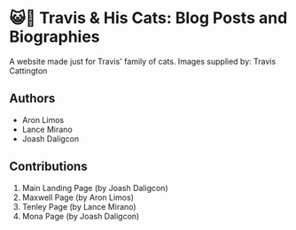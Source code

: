 # 😺📖 Travis & His Cats: Blog Posts and Biographies

A website made just for Travis' family of cats.
Images supplied by: Travis Cattington

## Authors

- Aron Limos
- Lance Mirano
- Joash Daligcon

## Contributions

1. Main Landing Page (by Joash Daligcon)
2. Maxwell Page (by Aron Limos)
3. Tenley Page (by Lance Mirano)
4. Mona Page (by Joash Daligcon)

